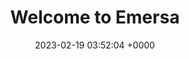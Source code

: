 ---
layout: testmint
permalink: /testmint.html
title:  "Welcome to Emersa"
date:   2023-02-19 03:52:04 +0000
categories: jekyll update
---